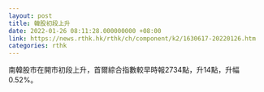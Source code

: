 ```yaml
---
layout: post
title: 韓股初段上升
date: 2022-01-26 08:11:28.000000000 +08:00
link: https://news.rthk.hk/rthk/ch/component/k2/1630617-20220126.htm
categories: rthk
---
```


南韓股市在開市初段上升，首爾綜合指數較早時報2734點，升14點，升幅0.52%。

